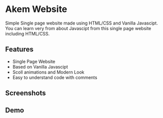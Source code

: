 # Akem Website

Simple Single page website made using HTML/CSS and Vanilla Javascipt.
You can learn very from about Javascipt from this single page website including HTML/CSS.



## Features

- Single Page Website
- Based on Vanilla Javascipt
- Scoll animations and Modern Look
- Easy to understand code with comments 


## Screenshots




## Demo

